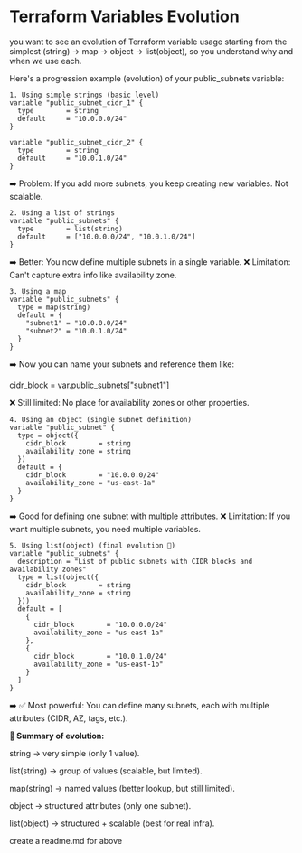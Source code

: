 # Terraform Variables Evolution

you want to see an evolution of Terraform variable usage starting from the simplest (string) → map → object → list(object), so you understand why and when we use each.

Here's a progression example (evolution) of your public_subnets variable:
```
1. Using simple strings (basic level)
variable "public_subnet_cidr_1" {
  type        = string
  default     = "10.0.0.0/24"
}

variable "public_subnet_cidr_2" {
  type        = string
  default     = "10.0.1.0/24"
}
```

➡️ Problem: If you add more subnets, you keep creating new variables. Not scalable.

```
2. Using a list of strings
variable "public_subnets" {
  type        = list(string)
  default     = ["10.0.0.0/24", "10.0.1.0/24"]
}
```

➡️ Better: You now define multiple subnets in a single variable.
❌ Limitation: Can't capture extra info like availability zone.
```
3. Using a map
variable "public_subnets" {
  type = map(string)
  default = {
    "subnet1" = "10.0.0.0/24"
    "subnet2" = "10.0.1.0/24"
  }
}
```

➡️ Now you can name your subnets and reference them like:

cidr_block = var.public_subnets["subnet1"]


❌ Still limited: No place for availability zones or other properties.
```
4. Using an object (single subnet definition)
variable "public_subnet" {
  type = object({
    cidr_block        = string
    availability_zone = string
  })
  default = {
    cidr_block        = "10.0.0.0/24"
    availability_zone = "us-east-1a"
  }
}

```
➡️ Good for defining one subnet with multiple attributes.
❌ Limitation: If you want multiple subnets, you need multiple variables.
```
5. Using list(object) (final evolution 🚀)
variable "public_subnets" {
  description = "List of public subnets with CIDR blocks and availability zones"
  type = list(object({
    cidr_block        = string
    availability_zone = string
  }))
  default = [
    {
      cidr_block        = "10.0.0.0/24"
      availability_zone = "us-east-1a"
    },
    {
      cidr_block        = "10.0.1.0/24"
      availability_zone = "us-east-1b"
    }
  ]
}

```
➡️ ✅ Most powerful: You can define many subnets, each with multiple attributes (CIDR, AZ, tags, etc.).

**📌 Summary of evolution:**

string → very simple (only 1 value).

list(string) → group of values (scalable, but limited).

map(string) → named values (better lookup, but still limited).

object → structured attributes (only one subnet).

list(object) → structured + scalable (best for real infra).

create a readme.md for above
